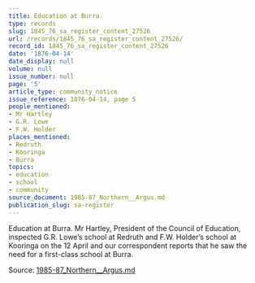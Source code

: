 ```yaml
---
title: Education at Burra.
type: records
slug: 1845_76_sa_register_content_27526
url: /records/1845_76_sa_register_content_27526/
record_id: 1845_76_sa_register_content_27526
date: '1876-04-14'
date_display: null
volume: null
issue_number: null
page: '5'
article_type: community_notice
issue_reference: 1876-04-14, page 5
people_mentioned:
- Mr Hartley
- G.R. Lowe
- F.W. Holder
places_mentioned:
- Redruth
- Kooringa
- Burra
topics:
- education
- school
- community
source_document: 1985-87_Northern__Argus.md
publication_slug: sa-register
---
```


Education at Burra.  Mr Hartley, President of the Council of Education, inspected G.R. Lowe’s school at Redruth and F.W. Holder’s school at Kooringa on the 12 April and our correspondent reports that he saw the need for a first-class school at Burra.

Source: [1985-87_Northern__Argus.md](/downloads/markdown/1985-87_Northern__Argus.md)
